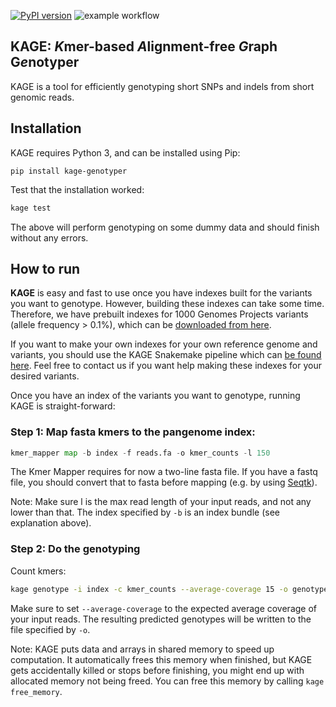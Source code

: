 [![PyPI version](https://badge.fury.io/py/kage-genotyper.svg)](https://badge.fury.io/py/kage-genotyper)
![example workflow](https://github.com/ivargr/kage/actions/workflows/install-and-test.yml/badge.svg)

## KAGE: *K*mer-based *A*lignment-free *G*raph G*e*notyper
KAGE is a tool for efficiently genotyping short SNPs and indels from short genomic reads.


## Installation
KAGE requires Python 3, and can be installed using Pip: 
```
pip install kage-genotyper
```

Test that the installation worked:

```bash
kage test 
```

The above will perform genotyping on some dummy data and should finish without any errors. 


## How to run
**KAGE** is easy and fast to use once you have indexes built for the variants you want to genotype. However, building these indexes can take some time. Therefore, we have prebuilt indexes for 1000 Genomes Projects variants (allele frequency > 0.1%), which can be [downloaded from here](https://zenodo.org/record/5786313/files/index_2548all.npz).

If you want to make your own indexes for your own reference genome and variants, you should use the KAGE Snakemake pipeline which can [be found here](https://github.com/ivargr/genotyping-benchmarking). Feel free to contact us if you want help making these indexes for your desired variants.

Once you have an index of the variants you want to genotype, running KAGE is straight-forward:

### Step 1: Map fasta kmers to the pangenome index:
```python
kmer_mapper map -b index -f reads.fa -o kmer_counts -l 150
```

The Kmer Mapper requires for now a two-line fasta file. If you have a fastq file, you should convert that to fasta before mapping (e.g. by using [Seqtk](https://github.com/lh3/seqtk)).

Note: Make sure l is the max read length of your input reads, and not any lower than that. The index specified by `-b` is an index bundle (see explanation above).


### Step 2: Do the genotyping
Count kmers:
```bash
kage genotype -i index -c kmer_counts --average-coverage 15 -o genotypes.vcf
```

Make sure to set `--average-coverage` to the expected average coverage of your input reads. The resulting predicted genotypes will be written to the file specified by `-o`.


Note:
KAGE puts data and arrays in shared memory to speed up computation. It automatically frees this memory when finished, but KAGE gets accidentally killed or stops before finishing, you might end up with allocated memory not being freed. You can free this memory by calling `kage free_memory`.
